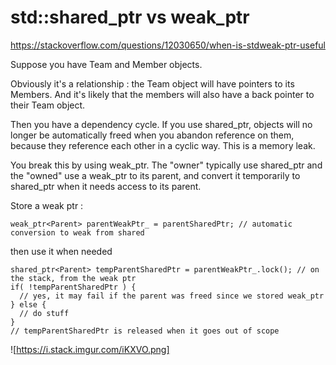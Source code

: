 # std::shared_ptr vs weak_ptr
https://stackoverflow.com/questions/12030650/when-is-stdweak-ptr-useful

Suppose you have Team and Member objects.

Obviously it's a relationship : the Team object will have pointers to its Members. And it's likely that the members will also have a 
back pointer to their Team object.

Then you have a dependency cycle. If you use shared_ptr, objects will no longer be automatically freed when you abandon reference on them, 
because they reference each other in a cyclic way. This is a memory leak.

You break this by using weak_ptr. The "owner" typically use shared_ptr and the "owned" use a weak_ptr to its parent, and convert it 
temporarily to shared_ptr when it needs access to its parent.

Store a weak ptr :
```
weak_ptr<Parent> parentWeakPtr_ = parentSharedPtr; // automatic conversion to weak from shared
```
then use it when needed
```
shared_ptr<Parent> tempParentSharedPtr = parentWeakPtr_.lock(); // on the stack, from the weak ptr
if( !tempParentSharedPtr ) {
  // yes, it may fail if the parent was freed since we stored weak_ptr
} else {
  // do stuff
}
// tempParentSharedPtr is released when it goes out of scope
```
  
![https://i.stack.imgur.com/iKXVO.png]
